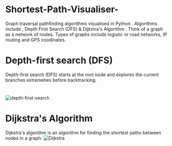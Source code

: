 # Shortest-Path-Visualiser-
Graph traversal pathfinding algorithms visualised in Python . Algorithms include , Depth First Search (DFS) & Dijkstra's Algorithm . Think of a graph as a network of nodes. Types of graphs include logistic or road networks, IP routing and GPS coodinates.

# Depth-first search (DFS)
Depth-first search (DFS) starts at the root node and explores the current branches extremeties before backtracking.
# 
![depth-first-search](https://github.com/user-attachments/assets/49967a5d-3623-47ec-bf2f-6ef28393668d)



 #
 
# Dijkstra's Algorithm
Dijkstra's algorithm is an algorithm for finding the shortest paths between nodes in a graph.
![Dijkstra](https://github.com/user-attachments/assets/5ca712ee-62a6-4723-85da-0874f138ab6c)



